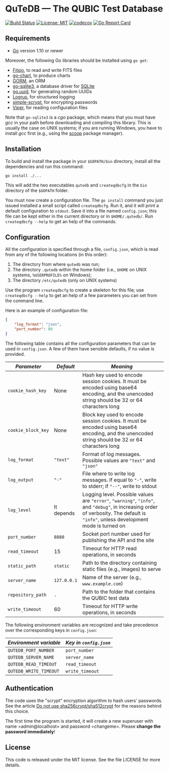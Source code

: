 # QuTeDB — The QUBIC Test Database

[![Build Status](https://travis-ci.org/ziotom78/qutedb.svg?branch=master)](https://travis-ci.org/ziotom78/qutedb)
[![License: MIT](https://img.shields.io/badge/License-MIT-yellow.svg)](https://opensource.org/licenses/MIT)
[![codecov](https://codecov.io/gh/ziotom78/qutedb/branch/master/graph/badge.svg)](https://codecov.io/gh/ziotom78/qutedb)
[![Go Report Card](https://goreportcard.com/badge/github.com/ziotom78/qutedb)](https://goreportcard.com/report/github.com/ziotom78/qutedb)

## Requirements

- [Go](https://golang.org) version 1.10 or newer

Moreover, the following Go libraries should be installed using `go get`:

- [Fitsio](https://github.com/astrogo/fitsio), to read and write FITS files
- [go-chart](https://github.com/wcharczuk/go-chart), to produce charts
- [GORM](https://github.com/jinzhu/gorm), an ORM
- [go-sqlite3](http://mattn.github.io/go-sqlite3), a database driver for [SQLite](https://www.sqlite.org/index.html)
- [go.uuid](https://github.com/satori/go.uuid), for generating random UUIDs
- [Logrus](https://github.com/sirupsen/logrus), for structured logging
- [simple-scrypt](https://github.com/elithrar/simple-scrypt), for encrypting passwords
- [Viper](https://github.com/spf13/viper), for reading configuration files

Note that `go-sqlite3` is a *cgo* package, which means that you must have *gcc*
in your path before downloading and compiling this library. This is usually the
case on UNIX systems; if you are running Windows, you have to install *gcc*
first (e.g., using the [scoop](https://scoop.sh/) package manager).


## Installation

To build and install the package in your `$GOPATH/bin` directory,
install all the dependencies and run this command:

    go install ./...
    
This will add the two executables `qutedb` and `createqdbcfg` in the
`bin` directory of the `$GOPATH` folder.

You must now create a configuration file. The `go install` command you
just issued installed a small script called `createqdbcfg`. Run it,
and it will print a default configuration to `stdout`. Save it into a
file named `config.json`; this file can be kept either in the current
directory or in `$HOME/.qutedb/`. Run `createqdbcfg --help` to get an
help of the commands.


## Configuration

All the configuration is specified through a file, `config.json`, which is read
from any of the following locations (in this order):

1. The directory from where `qutedb` was run;
2. The directory `.qutedb` within the home folder (i.e., `$HOME` on UNIX
   systems, `%USERPROFILE%` on Windows);
3. The directory `/etc/qutedb` (only on UNIX systems)

Use the program `createqdbcfg` to create a skeleton for this file; use
`createqdbcfg --help` to get an help of a few parameters you can set
from the command line.

Here is an example of configuration file:

`````json
{
    "log_format": "json",
    "port_number": 80
}
`````

The following table contains all the configuration parameters that can be used
in `config.json`. A few of them have sensible defaults, if no value is provided.

| *Parameter*  | *Default* | *Meaning* |
|--------------|-----------|-----------|
| `cookie_hash_key` | None | Hash key used to encode session cookies. It must be encoded using base64 encoding, and the unencoded string should be 32 or 64 characters long |
| `cookie_block_key` | None | Block key used to encode session cookies. It must be encoded using base64 encoding, and the unencoded string should be 32 or 64 characters long |
| `log_format` | `"text"`    | Format of log messages. Possible values are `"text"` and `"json"` |
| `log_output` | `"-"` | File where to write log messages. If equal to `"-"`, write to stderr; if `"--"`, write to stdout |
| `log_level` | It depends    | Logging level. Possible values are `"error"`, `"warning"`, `"info"`, and `"debug"`, in increasing order of verbosity. The default is `"info"`, unless development mode is turned on |
| `port_number` | `8080`    | Socket port number used for publishing the API and the site |
| `read_timeout` | 15 | Timeout for HTTP read operations, in seconds |
| `static_path` | `static` | Path to the directory containing static files (e.g., images) to serve |
| `server_name` | `127.0.0.1` | Name of the server (e.g., `www.example.com`) |
| `repository_path` | `.` | Path to the folder that contains the QUBIC test data |
| `write_timeout` | 60 | Timeout for HTTP write operations, in seconds |

The following environment variables are recognized and take precedence over the
corresponding keys in `config.json`:

| *Environment variable* | *Key in `config.json`* |
|------------------------|------------------------|
| `QUTEDB_PORT_NUMBER`   | `port_number`          |
| `QUTEDB_SERVER_NAME`   | `server_name`          |
| `QUTEDB_READ_TIMEOUT`  | `read_timeout`         |
| `QUTEDB_WRITE_TIMEOUT` | `write_timeout`        |

## Authentication

The code uses the "scrypt" encryption algorithm to hash users'
passwords. See the article [Do not use
sha256crypt/sha512crypt](https://pthree.org/2018/05/23/do-not-use-sha256crypt-sha512crypt-theyre-dangerous/)
for the reasons behind this choice.

The first time the program is started, it will create a new superuser
with name =admin@localhost= and password =changeme=. Please **change
the password immediately**!

## License

This code is released under the MIT license. See the file LICENSE for more details.

